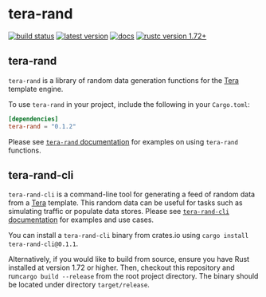# tera-rand

[![build status]][actions]
[![latest version]][crates.io]
[![docs]][`tera-rand` documentation]
[![rustc version 1.72+]][rust 1.72]

## tera-rand
`tera-rand` is a library of random data generation functions for the [Tera] template engine. 

To use `tera-rand` in your project, include the following in your `Cargo.toml`:
```toml
[dependencies]
tera-rand = "0.1.2"
```

Please see [`tera-rand` documentation] for examples on using `tera-rand` functions.

## tera-rand-cli

`tera-rand-cli` is a command-line tool for generating a feed of random data from a [Tera] template. 
This random data can be useful for tasks such as simulating traffic or populate data stores. Please
see [`tera-rand-cli` documentation] for examples and use cases.

You can install a `tera-rand-cli` binary from crates.io using `cargo install tera-rand-cli@0.1.1`. 

Alternatively, if you would like to build from source, ensure you have Rust installed at version
1.72 or higher. Then, checkout this repository and run`cargo build --release` from the root 
project directory. The binary should be located under directory `target/release`.

[build status]: https://img.shields.io/github/actions/workflow/status/philosobyte/tera-rand/ci.yml?branch=main
[actions]: https://github.com/philosobyte/tera-rand/actions?query=branch%3Amain
[latest version]: https://img.shields.io/crates/v/tera_rand.svg
[crates.io]: https://crates.io/crates/tera-rand
[docs]: https://docs.rs/tera-rand/badge.svg
[rustc version 1.72+]: https://img.shields.io/badge/rustc-1.72+-lightgray.svg
[rust 1.72]: https://blog.rust-lang.org/2023/08/24/Rust-1.72.0.html
[`tera-rand` documentation]: https://docs.rs/tera-rand
[`tera-rand-cli` documentation]: https://docs.rs/tera-rand-cli

[Tera]: https://github.com/Keats/tera
